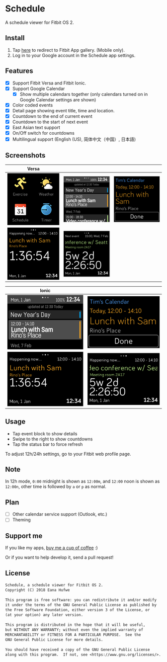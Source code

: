 # Schedule

A schedule viewer for Fitbit OS 2.

## Install

1. Tap [here](https://gam.fitbit.com/gallery/app/38b688ed-0ff1-40cc-a906-5a9a50852740) to redirect to Fitbit App gallery. (Mobile only).
2. Log in to your Google account in the Schedule app settings.

## Features
- [x] Support Fitbit Versa and Fitbit Ionic.
- [x] Support Google Calendar
    - [x] Show multiple calendars together (only calendars turned on in Google Calendar settings are shown)
- [x] Color coded events
- [x] Detail page showing event title, time and location.
- [x] Countdown to the end of current event
- [x] Countdown to the start of next event
- [x] East Asian text support
- [x] On/Off switch for countdowns
- [x] Multilingual support (English (US), 简体中文（中国）, 日本語)

## Screenshots

| Versa | | |
| - | - | - |
| ![Screenshot 0](screenshots/Versa-0.png?raw=true) | ![Screenshot 1](screenshots/Versa-1.png?raw=true) | ![Screenshot 2](screenshots/Versa-2.png?raw=true) |
| ![Screenshot 3](screenshots/Versa-3.png?raw=true) | ![Screenshot 4](screenshots/Versa-4.png?raw=true) | |

| Ionic | |
| - | - |
| ![Screenshot 1](screenshots/Ionic-1.png?raw=true) | ![Screenshot 2](screenshots/Ionic-2.png?raw=true) |
| ![Screenshot 3](screenshots/Ionic-3.png?raw=true) | ![Screenshot 4](screenshots/Ionic-4.png?raw=true) |

## Usage
- Tap event block to show details
- Swipe to the right to show countdowns
- Tap the status bar to force refresh

To adjust 12h/24h settings, go to your Fitbit web profile page.

## Note

In 12h mode, `0:00` midnight is shown as `12:00m`, and `12:00` noon is shown as `12:00n`, other time is followed by `a` or `p` as normal.

## Plan
- [ ] Other calendar service support (Outlook, etc.)
- [ ] Theming

## Support me

If you like my apps, [buy me a cup of coffee](https://www.paypal.com/cgi-bin/webscr?cmd=_donations&business=ilove@1a23.com&item_name=Donation%20%28Schedule%20App%29) :)

Or if you want to help develop it, send a pull request!

## License

    Schedule, a schedule viewer for Fitbit OS 2.
    Copyright (C) 2018 Eana Hufwe

    This program is free software: you can redistribute it and/or modify
    it under the terms of the GNU General Public License as published by
    the Free Software Foundation, either version 3 of the License, or
    (at your option) any later version.

    This program is distributed in the hope that it will be useful,
    but WITHOUT ANY WARRANTY; without even the implied warranty of
    MERCHANTABILITY or FITNESS FOR A PARTICULAR PURPOSE.  See the
    GNU General Public License for more details.

    You should have received a copy of the GNU General Public License
    along with this program.  If not, see <https://www.gnu.org/licenses/>.